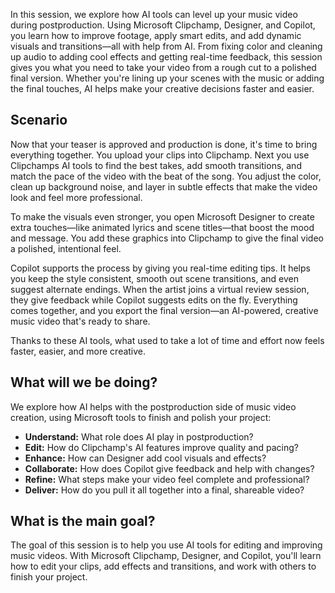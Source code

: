 In this session, we explore how AI tools can level up your music video during postproduction. Using Microsoft Clipchamp, Designer, and Copilot, you learn how to improve footage, apply smart edits, and add dynamic visuals and transitions—all with help from AI. From fixing color and cleaning up audio to adding cool effects and getting real-time feedback, this session gives you what you need to take your video from a rough cut to a polished final version. Whether you're lining up your scenes with the music or adding the final touches, AI helps make your creative decisions faster and easier.

## Scenario

Now that your teaser is approved and production is done, it's time to bring everything together. You upload your clips into Clipchamp. Next you use Clipchamps AI tools to find the best takes, add smooth transitions, and match the pace of the video with the beat of the song. You adjust the color, clean up background noise, and layer in subtle effects that make the video look and feel more professional.

To make the visuals even stronger, you open Microsoft Designer to create extra touches—like animated lyrics and scene titles—that boost the mood and message. You add these graphics into Clipchamp to give the final video a polished, intentional feel.

Copilot supports the process by giving you real-time editing tips. It helps you keep the style consistent, smooth out scene transitions, and even suggest alternate endings. When the artist joins a virtual review session, they give feedback while Copilot suggests edits on the fly. Everything comes together, and you export the final version—an AI-powered, creative music video that's ready to share.

Thanks to these AI tools, what used to take a lot of time and effort now feels faster, easier, and more creative.

## What will we be doing?

We explore how AI helps with the postproduction side of music video creation, using Microsoft tools to finish and polish your project:

- **Understand:** What role does AI play in postproduction?  
- **Edit:** How do Clipchamp's AI features improve quality and pacing?  
- **Enhance:** How can Designer add cool visuals and effects?  
- **Collaborate:** How does Copilot give feedback and help with changes?  
- **Refine:** What steps make your video feel complete and professional?  
- **Deliver:** How do you pull it all together into a final, shareable video?

## What is the main goal?

The goal of this session is to help you use AI tools for editing and improving music videos. With Microsoft Clipchamp, Designer, and Copilot, you'll learn how to edit your clips, add effects and transitions, and work with others to finish your project.
